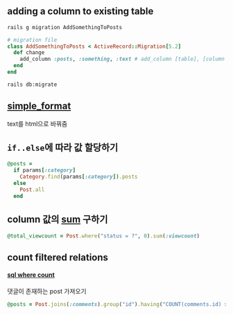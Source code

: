 ## adding a column to existing table
```bash
rails g migration AddSomethingToPosts
```
```ruby
# migration file
class AddSomethingToPosts < ActiveRecord::Migration[5.2]
  def change
    add_column :posts, :something, :text # add_column [table], [column name], [type]
  end
end
```
```bash
rails db:migrate
```

## [simple_format](https://api.rubyonrails.org/v6.0.0/classes/ActionView/Helpers/TextHelper.html#method-i-simple_format)
text를 html으로 바꿔줌

## `if..else`에 따라 값 할당하기
```ruby
@posts = 
  if params[:category]
    Category.find(params[:category]).posts
  else
    Post.all
  end
```

## column 값의 [sum](https://stackoverflow.com/a/8874413/10825831) 구하기
```ruby
@total_viewcount = Post.where("status = ?", 0).sum(:viewcount)
```

## count filtered relations
#### [sql where count](https://stackoverflow.com/a/24656839/10825831)
댓글이 존재하는 post 가져오기
```ruby
@posts = Post.joins(:comments).group("id").having("COUNT(comments.id) > 0")
```
